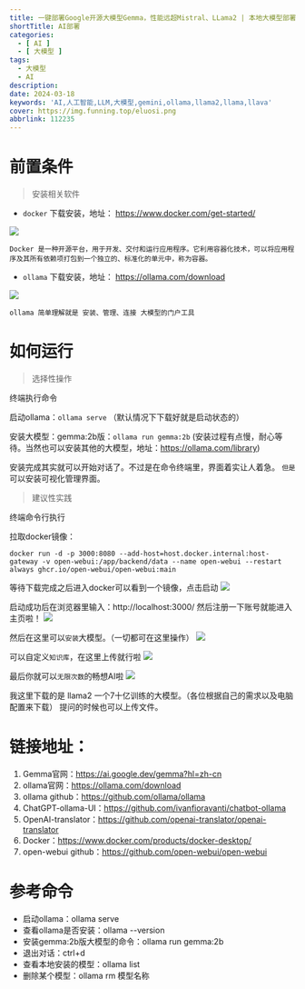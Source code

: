 ```yaml
---
title: 一键部署Google开源大模型Gemma，性能远超Mistral、LLama2 | 本地大模型部署，ollama助您轻松完成！
shortTitle: AI部署
categories:
  - [ AI ]
  - [ 大模型 ]
tags:
  - 大模型
  - AI
description:
date: 2024-03-18
keywords: 'AI,人工智能,LLM,大模型,gemini,ollama,llama2,llama,llava'
cover: https://img.funning.top/eluosi.png
abbrlink: 112235
---
```


# 前置条件

> 安装相关软件

- `docker` 下载安装，地址： https://www.docker.com/get-started/

![](https://img.funning.top/docker-download.png)

```text
Docker 是一种开源平台，用于开发、交付和运行应用程序。它利用容器化技术，可以将应用程序及其所有依赖项打包到一个独立的、标准化的单元中，称为容器。
```

- `ollama` 下载安装，地址： https://ollama.com/download

![](https://img.funning.top/ollama-download.png)

```text
ollama 简单理解就是 安装、管理、连接 大模型的门户工具
```

# 如何运行

> 选择性操作

终端执行命令

启动ollama：`ollama serve` （默认情况下下载好就是启动状态的）

安装大模型：gemma:2b版：`ollama run gemma:2b`
(安装过程有点慢，耐心等待。当然也可以安装其他的大模型，地址：https://ollama.com/library)

安装完成其实就可以开始对话了。不过是在命令终端里，界面着实让人着急。
`但是`可以安装可视化管理界面。

> 建议性实践

终端命令行执行

拉取docker镜像：

```shell
docker run -d -p 3000:8080 --add-host=host.docker.internal:host-gateway -v open-webui:/app/backend/data --name open-webui --restart always ghcr.io/open-webui/open-webui:main
```

等待下载完成之后进入docker可以看到一个镜像，点击启动
![](https://img.funning.top/open-webui.png)

启动成功后在浏览器里输入：http://localhost:3000/
然后注册一下账号就能进入主页啦！
![](https://img.funning.top/ui-1.png)

然后在这里可以`安装`大模型。（一切都可在这里操作）
![](https://img.funning.top/ui-3.png)

可以自定义`知识库`，在这里上传就行啦
![](https://img.funning.top/ui-2.png)

最后你就可以`无限次数`的畅想AI啦
![](https://img.funning.top/ui-4.png)

我这里下载的是 llama2 一个7十亿训练的大模型。（各位根据自己的需求以及电脑配置来下载）
提问的时候也可以上传文件。

# 链接地址：

1. Gemma官网：https://ai.google.dev/gemma?hl=zh-cn
2. ollama官网：https://ollama.com/download
3. ollama github：https://github.com/ollama/ollama
4. ChatGPT-ollama-UI：https://github.com/ivanfioravanti/chatbot-ollama
5. OpenAI-translator：https://github.com/openai-translator/openai-translator
6. Docker：https://www.docker.com/products/docker-desktop/
7. open-webui github：https://github.com/open-webui/open-webui

# 参考命令

- 启动ollama：ollama serve
- 查看ollama是否安装：ollama --version
- 安装gemma:2b版大模型的命令：ollama run gemma:2b
- 退出对话：ctrl+d
- 查看本地安装的模型：ollama list
- 删除某个模型：ollama rm 模型名称
